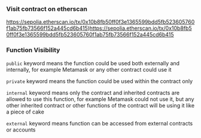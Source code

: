 ### Visit contract on etherscan
https://sepolia.etherscan.io/tx/0x10b8fb50ff0f3e1365599bdd5fb523605760f1ab75fb73566f152a445cd6b415)https://sepolia.etherscan.io/tx/0x10b8fb50ff0f3e1365599bdd5fb523605760f1ab75fb73566f152a445cd6b415

### Function Visibility 
`public` keyword means the function could be used both externally and internally, for example Metamask or any other contract could use it

`private` keyword means the function could be used within the contract only

`internal` keyword means only the contract and inherited contracts are allowed to use this function, for example Metamask could not use it, but any other inherited contract or other functions of the contract will be using it like a piece of cake 

`external` keyword means function can be accessed from external contracts or accounts

